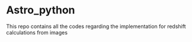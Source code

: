 Astro_python
============

This repo contains all the codes regarding the implementation for redshift calculations from images
